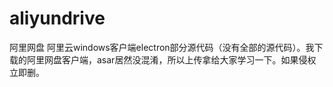 # aliyundrive
阿里网盘 阿里云windows客户端electron部分源代码（没有全部的源代码）。我下载的阿里网盘客户端，asar居然没混淆，所以上传拿给大家学习一下。如果侵权立即删。
